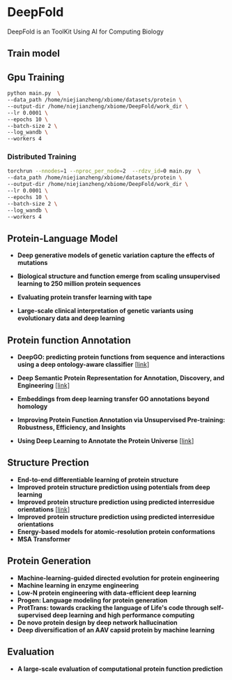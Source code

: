 # DeepFold

DeepFold is an ToolKit Using AI for Computing Biology

## Train model

## Gpu Training

```sh
python main.py  \
--data_path /home/niejianzheng/xbiome/datasets/protein \
--output-dir /home/niejianzheng/xbiome/DeepFold/work_dir \
--lr 0.0001 \
--epochs 10 \
--batch-size 2 \
--log_wandb \
--workers 4
```

### Distributed Training

```sh
torchrun --nnodes=1 --nproc_per_node=2  --rdzv_id=0 main.py  \
--data_path /home/niejianzheng/xbiome/datasets/protein \
--output-dir /home/niejianzheng/xbiome/DeepFold/work_dir \
--lr 0.0001 \
--epochs 10 \
--batch-size 2 \
--log_wandb \
--workers 4
```



## Protein-Language Model

- **Deep generative models of genetic variation capture the effects of mutations**

- **Biological structure and function emerge from scaling unsupervised learning to 250 million protein sequences**

- **Evaluating protein transfer learning with tape**

- **Large-scale clinical interpretation of genetic variants using evolutionary data and deep learning**



## Protein function Annotation

- **DeepGO: predicting protein functions from sequence and interactions using a deep ontology-aware classifier** [[link\]](https://dx.doi.org/10.1093/bioinformatics/btx624)

- **Deep Semantic Protein Representation for Annotation, Discovery, and Engineering** [[link\]](https://www.biorxiv.org/content/early/2018/07/10/365965)

- **Embeddings from deep learning transfer GO annotations beyond homology**
- **Improving Protein Function Annotation via Unsupervised Pre-training: Robustness, Efficiency, and Insights**

- **Using Deep Learning to Annotate the Protein Universe** [[link\]](https://www.biorxiv.org/content/early/2019/05/03/626507)





## Structure Prection

- **End-to-end differentiable learning of protein structure**
- **Improved protein structure prediction using potentials from deep learning**
- **Improved protein structure prediction using predicted interresidue orientations** [[link\]](https://www.pnas.org/content/117/3/1496)
- **Improved protein structure prediction using predicted interresidue orientations**
- **Energy-based models for atomic-resolution protein conformations**
- **MSA Transformer**



## Protein Generation

- **Machine-learning-guided directed evolution for protein engineering**
- **Machine learning in enzyme engineering**
- **Low-N protein engineering with data-efficient deep learning**
- **Progen: Language modeling for protein generation**
- **ProtTrans: towards cracking the language of Life's code through self-supervised deep learning and high performance computing**
- **De novo protein design by deep network hallucination**
- **Deep diversification of an AAV capsid protein by machine learning**



## Evaluation

- **A large-scale evaluation of computational protein function prediction**
